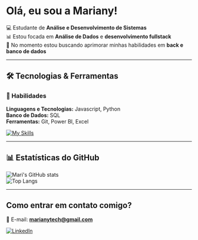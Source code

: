 # Olá, eu sou a Mariany!  

💻 Estudante de **Análise e Desenvolvimento de Sistemas**  
📊 Estou focada em **Análise de Dados** e **desenvolvimento fullstack**  
🚀 No momento estou buscando aprimorar minhas habilidades em **back e banco de dados**  

---

## 🛠️ Tecnologias & Ferramentas  
### 🔹 Habilidades  
 **Linguagens e Tecnologias:** Javascript, Python  
 **Banco de Dados:** SQL  
 **Ferramentas:** Git, Power BI, Excel  

[![My Skills](https://skillicons.dev/icons?i=html,css,python,git,sql)](https://skillicons.dev)

---

## 📊 Estatísticas do GitHub  
![Mari's GitHub stats](https://github-readme-stats.vercel.app/api?username=MariSouza1&show_icons=true&theme=dracula)  
![Top Langs](https://github-readme-stats.vercel.app/api/top-langs/?username=MariSouza1&layout=compact&theme=dracula)

---

## Como entrar em contato comigo?  
📧 E-mail: **marianytech@gmail.com**  

[![LinkedIn](https://img.shields.io/badge/LinkedIn-0077B5?style=for-the-badge&logo=linkedin&logoColor=white)](https://www.linkedin.com/in/mariany-souza/)  


